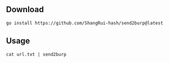 ## Download
```
go install https://github.com/ShangRui-hash/send2burp@latest
```


## Usage 

```
cat url.txt | send2burp 
```